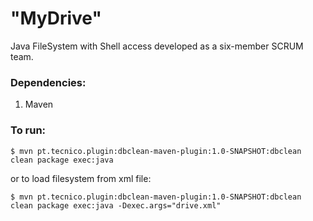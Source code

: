 # "MyDrive"

Java FileSystem with Shell access developed as a six-member SCRUM team.

### Dependencies:
1) Maven 

### To run:

  `$ mvn pt.tecnico.plugin:dbclean-maven-plugin:1.0-SNAPSHOT:dbclean clean package exec:java`

or to load filesystem from xml file: 
  
  `$ mvn pt.tecnico.plugin:dbclean-maven-plugin:1.0-SNAPSHOT:dbclean clean package exec:java -Dexec.args="drive.xml"`

